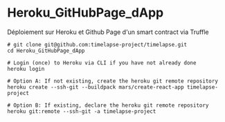 # Heroku_GitHubPage_dApp
Déploiement sur Heroku et Github Page d'un smart contract via Truffle


  ```
  # git clone git@github.com:timelapse-project/timelapse.git
  cd Heroku_GitHubPage_dApp

  # Login (once) to Heroku via CLI if you have not already done
  heroku login

  # Option A: If not existing, create the heroku git remote repository
  heroku create --ssh-git --buildpack mars/create-react-app timelapse-project

  # Option B: If existing, declare the heroku git remote repository
  heroku git:remote --ssh-git -a timelapse-project
  ```
